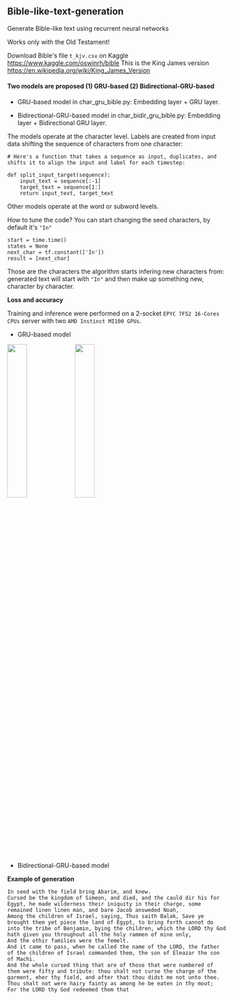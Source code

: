 ## Bible-like-text-generation
Generate Bible-like text using recurrent neural networks

Works only with the Old Testament!

Download Bible's file `t_kjv.csv` on Kaggle https://www.kaggle.com/oswinrh/bible
This is the King James version https://en.wikipedia.org/wiki/King_James_Version

#### Two models are proposed (1) GRU-based (2) Bidirectional-GRU-based 

* GRU-based model in char_gru_bible.py: Embedding layer + GRU layer.

* Bidirectional-GRU-based model in char_bidir_gru_bible.py: Embedding layer + Bidirectional GRU layer.

The models operate at the character level. Labels are created from input data shifting the sequence of characters from one character:

```
# Here's a function that takes a sequence as input, duplicates, and shifts it to align the input and label for each timestep:

def split_input_target(sequence):
    input_text = sequence[:-1]
    target_text = sequence[1:]
    return input_text, target_text
```

Other models operate at the word or subword levels.


How to tune the code? You can start changing the seed characters, by default it's `"In"`
```
start = time.time()
states = None
next_char = tf.constant(['In'])
result = [next_char]
```
Those are the characters the algorithm starts infering new characters from: generated text will start with `"In"` and then make up something new, character by character.



**Loss and accuracy**

Training and inference were performed on a 2-socket `EPYC 7F52 16-Cores CPUs` server with two `AMD Instinct MI100 GPUs`. 

* GRU-based model

<img src="https://user-images.githubusercontent.com/89974426/134898037-2a3461f9-b400-4b0c-8b9b-95dca092d463.png" width=30% height=30%>
<img src="https://user-images.githubusercontent.com/89974426/134898183-a0450bf6-70ab-47e2-9040-9757a81191ad.png" width=30% height=30%>

* Bidirectional-GRU-based model

**Example of generation**

```
In seed with the field bring Abarim, and knew.
Cursed be the kingdom of Simeon, and died, and the cauld dir his for Egypt, he made wilderness their iniquity in their charge, some remained linen linen man, and bare Jacob answeded Noah,
Among the children of Israel, saying, Thus saith Balak, Save ye brought them yet piece the land of Egypt, to bring forth cannot do into the tribe of Benjamin, bying the children, which the LORD thy God hath given you throughout all the holy rammen of mine only,
And the othir families were the femelt.
And it came to pass, when he called the name of the LORD, the father of the children of Israel commanded them, the son of Eleazar the son of Machi.
And the whole cursed thing that are of those that were numbered of them were fifty and tribute: thou shalt not curse the charge of the garment, eher thy field, and after that thou didst me not unto thee.
Thou shalt not were hairy fainty as among he be eaten in thy mout;
For the LORD thy God redeemed them that
```
